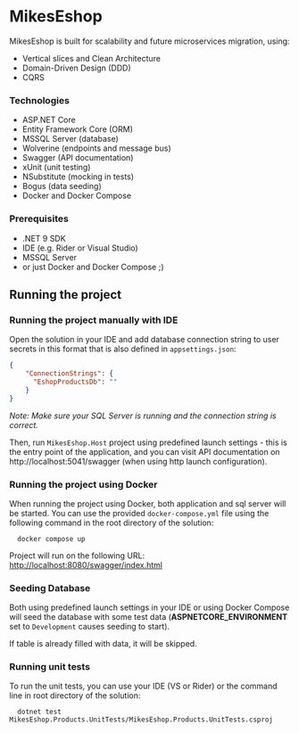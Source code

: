 # MikesEshop 

MikesEshop is built for scalability and future microservices migration, using:
- Vertical slices and Clean Architecture
- Domain-Driven Design (DDD)
- CQRS

### Technologies
* ASP.NET Core
* Entity Framework Core (ORM)
* MSSQL Server (database)
* Wolverine (endpoints and message bus)
* Swagger (API documentation)
* xUnit (unit testing)
* NSubstitute (mocking in tests)
* Bogus (data seeding)
* Docker and Docker Compose

### Prerequisites
- .NET 9 SDK
- IDE (e.g. Rider or Visual Studio)
- MSSQL Server
- or just Docker and Docker Compose ;)

## Running the project
### Running the project manually with IDE
Open the solution in your IDE and add database connection string to user secrets in this format that is also defined in `appsettings.json`:
```json
{
    "ConnectionStrings": {
      "EshopProductsDb": ""
    }
}
```
_Note: Make sure your SQL Server is running and the connection string is correct._

Then, run `MikesEshop.Host` project using predefined launch settings - this is the entry point of the application,
and you can visit API documentation on http://localhost:5041/swagger (when using http launch configuration).

### Running the project using Docker
When running the project using Docker, both application and sql server will be started. You can use the provided `docker-compose.yml` file using the following command in the root directory of the solution:
```shell
  docker compose up
```

Project will run on the following URL: [http://localhost:8080/swagger/index.html](http://localhost:8080/swagger/index.html)

### Seeding Database
Both using predefined launch settings in your IDE or using Docker Compose will seed the database with some test data (**ASPNETCORE_ENVIRONMENT** set to `Development` causes seeding to start). 

If table is already filled with data, it will be skipped.

### Running unit tests
To run the unit tests, you can use your IDE (VS or Rider) or the command line in root directory of the solution:
```shell
  dotnet test MikesEshop.Products.UnitTests/MikesEshop.Products.UnitTests.csproj
```